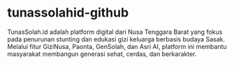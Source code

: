 # tunassolahid-github
TunasSolah.id adalah platform digital dari Nusa Tenggara Barat yang fokus pada penurunan stunting dan edukasi gizi keluarga berbasis budaya Sasak. Melalui fitur GiziNusa, Paonta, GenSolah, dan Asri AI, platform ini membantu masyarakat membangun generasi sehat, cerdas, dan berkarakter.
